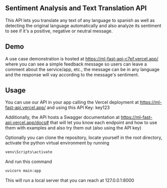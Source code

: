 ## Sentiment Analysis and Text Translation API

This API lets you translate any text of any language to spanish as well as detecting the original language automatically and also analyze its sentiment to see if it's a positive, negative or neutral message.

## Demo

A use case demonstration is hosted at https://ml-fast-api-c7ef.vercel.app/ where you can see a simple feedback message so users can leave a comment about the service/app, etc., the message can be in any language and the response will vay according to the message's sentiment.

## Usage

You can use our API in your app calling the Vercel deployment at https://ml-fast-api.vercel.app/ and using this API Key: key123

Additionally, the API hosts a Swagger documentation at https://ml-fast-api.vercel.app/docs# that will let you know each endpoint and how to use them with examples and also try them out (also using the API key)

Optionally you can clone the repository, locate yourself in the root directory, activate the python virtual environment by running

```python
venv\Scripts\activate
```

And run this command

```python
uvicorn main:app
```

This will run a local server that you can reach at 127.0.0.1:8000